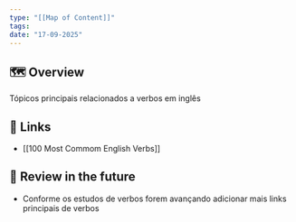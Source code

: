 ```yaml
---
type: "[[Map of Content]]"
tags:
date: "17-09-2025"
---
```

## 🗺️ Overview
Tópicos principais relacionados a verbos em inglês
##  📂 Links
- [[100 Most Commom English Verbs]]
## 🔎 Review in the future
- Conforme os estudos de verbos forem avançando adicionar mais links principais de verbos